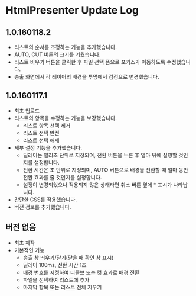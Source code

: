 # HtmlPresenter Update Log

## 1.0.160118.2
- 리스트의 순서를 조정하는 기능을 추가했습니다.
- AUTO, CUT 버튼의 크기를 키웠습니다.
- 리스트 비우기 버튼을 클릭한 후 파일 선택 폼으로 포커스가 이동하도록 수정했습니다.
- 송출 화면에서 각 레이어의 배경을 투명에서 검정으로 변경했습니다.

## 1.0.160117.1
- 최초 업로드
- 리스트의 항목을 수정하는 기능을 보강했습니다.
  - 리스트 항목 선택 제거
  - 리스트 선택 반전
  - 리스트 선택 해제
- 세부 설정 기능을 추가했습니다.
  - 딜레이는 밀리초 단위로 지정되며, 전환 버튼을 누른 후 얼마 뒤에 실행할 것인지를 설정합니다.
  - 전환 시간은 초 단위로 지정되며, AUTO 버튼으로 배경을 전환할 때 얼마 동안 전환 효과를 줄 것인지를 설정합니다.
  - 설정이 변경되었으나 적용되지 않은 상태라면 취소 버튼 옆에 \* 표시가 나타납니다.
- 간단한 CSS를 적용했습니다.
- 버전 정보를 추가했습니다.

## 버전 없음
- 최초 제작
- 기본적인 기능
  - 송출 창 띄우기/닫기(닫을 때 확인 창 표시)
  - 딜레이 100ms, 전환 시간 1초
  - 배경 번호를 지정하여 디졸브 또는 컷 효과로 배경 전환
  - 파일을 선택하여 리스트에 추가
  - 마지막 항목 또는 리스트 전체 지우기
